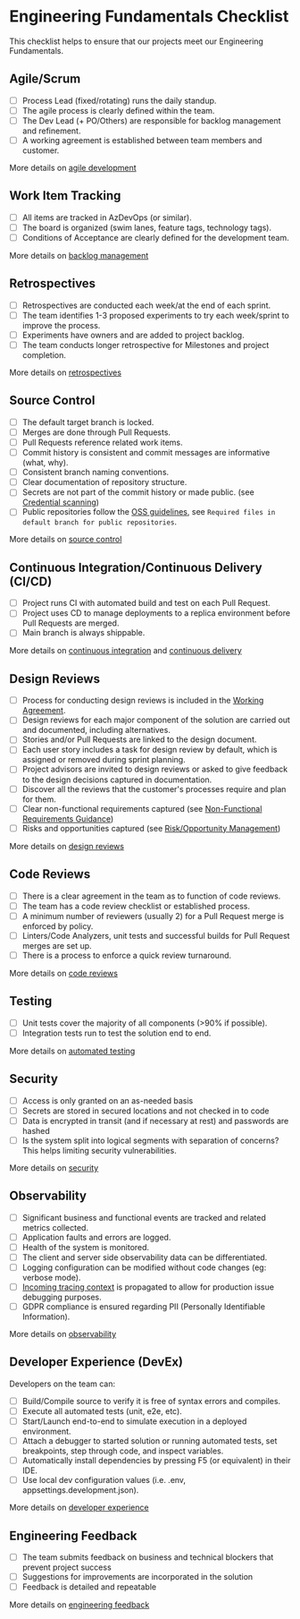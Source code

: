 # Engineering Fundamentals Checklist

This checklist helps to ensure that our projects meet our Engineering Fundamentals.

## Agile/Scrum

- [ ] Process Lead (fixed/rotating) runs the daily standup.
- [ ] The agile process is clearly defined within the team.
- [ ] The Dev Lead (+ PO/Others) are responsible for backlog management and refinement.
- [ ] A working agreement is established between team members and customer.

More details on [agile development](agile-development/README.md)

## Work Item Tracking

- [ ] All items are tracked in AzDevOps (or similar).
- [ ] The board is organized (swim lanes, feature tags, technology tags).
- [ ] Conditions of Acceptance are clearly defined for the development team.

More details on [backlog management](agile-development/advanced-topics/backlog-management/README.md)

## Retrospectives

- [ ] Retrospectives are conducted each week/at the end of each sprint.
- [ ] The team identifies 1-3 proposed experiments to try each week/sprint to improve the process.
- [ ] Experiments have owners and are added to project backlog.
- [ ] The team conducts longer retrospective for Milestones and project completion.

More details on [retrospectives](agile-development/core-expectations/README.md)

## Source Control

- [ ] The default target branch is locked.
- [ ] Merges are done through Pull Requests.
- [ ] Pull Requests reference related work items.
- [ ] Commit history is consistent and commit messages are informative (what, why).
- [ ] Consistent branch naming conventions.
- [ ] Clear documentation of repository structure.
- [ ] Secrets are not part of the commit history or made public. (see [Credential scanning](continuous-integration/dev-sec-ops/secret-management/credential_scanning.md))
- [ ] Public repositories follow the [OSS guidelines](source-control/README.md#creating-a-new-repository), see `Required files in default branch for public repositories`.

More details on [source control](source-control/README.md)

## Continuous Integration/Continuous Delivery (CI/CD)

- [ ] Project runs CI with automated build and test on each Pull Request.
- [ ] Project uses CD to manage deployments to a replica environment before Pull Requests are merged.
- [ ] Main branch is always shippable.

More details on [continuous integration](continuous-integration/README.md) and [continuous delivery](continuous-delivery/README.md)

## Design Reviews

- [ ] Process for conducting design reviews is included in the [Working Agreement](agile-development/advanced-topics/team-agreements/working-agreements.md).
- [ ] Design reviews for each major component of the solution are carried out and documented, including alternatives.
- [ ] Stories and/or Pull Requests are linked to the design document.
- [ ] Each user story includes a task for design review by default, which is assigned or removed during sprint planning.
- [ ] Project advisors are invited to design reviews or asked to give feedback to the design decisions captured in documentation.
- [ ] Discover all the reviews that the customer's processes require and plan for them.
- [ ] Clear non-functional requirements captured (see [Non-Functional Requirements Guidance](design/design-patterns/non-functional-requirements-capture-guide.md))
- [ ] Risks and opportunities captured (see [Risk/Opportunity Management](agile-development/advanced-topics/backlog-management/risk-management.md))

More details on [design reviews](design/design-reviews/README.md)

## Code Reviews

- [ ] There is a clear agreement in the team as to function of code reviews.
- [ ] The team has a code review checklist or established process.
- [ ] A minimum number of reviewers (usually 2) for a Pull Request merge is enforced by policy.
- [ ] Linters/Code Analyzers, unit tests and successful builds for Pull Request merges are set up.
- [ ] There is a process to enforce a quick review turnaround.

More details on [code reviews](code-reviews/README.md)

## Testing

- [ ] Unit tests cover the majority of all components (>90% if possible).
- [ ] Integration tests run to test the solution end to end.

More details on [automated testing](automated-testing/README.md)

## Security

- [ ] Access is only granted on an as-needed basis
- [ ] Secrets are stored in secured locations and not checked in to code
- [ ] Data is encrypted in transit (and if necessary at rest) and passwords are hashed
- [ ] Is the system split into logical segments with separation of concerns? This helps limiting security vulnerabilities.

More details on [security](security/README.md)

## Observability

- [ ] Significant business and functional events are tracked and related metrics collected.
- [ ] Application faults and errors are logged.
- [ ] Health of the system is monitored.
- [ ] The client and server side observability data can be differentiated.
- [ ] Logging configuration can be modified without code changes (eg: verbose mode).
- [ ] [Incoming tracing context](observability/correlation-id.md) is propagated to allow for production issue debugging purposes.
- [ ] GDPR compliance is ensured regarding PII (Personally Identifiable Information).

More details on [observability](observability/README.md)

## Developer Experience (DevEx)

Developers on the team can:

- [ ] Build/Compile source to verify it is free of syntax errors and compiles.
- [ ] Execute all automated tests (unit, e2e, etc).
- [ ] Start/Launch end-to-end to simulate execution in a deployed environment.
- [ ] Attach a debugger to started solution or running automated tests, set breakpoints, step through code, and inspect variables.
- [ ] Automatically install dependencies by pressing F5 (or equivalent) in their IDE.
- [ ] Use local dev configuration values (i.e. .env, appsettings.development.json).

More details on [developer experience](developer-experience/README.md)

## Engineering Feedback

- [ ] The team submits feedback on business and technical blockers that prevent project success
- [ ] Suggestions for improvements are incorporated in the solution
- [ ] Feedback is detailed and repeatable

More details on [engineering feedback](engineering-feedback/README.md)
